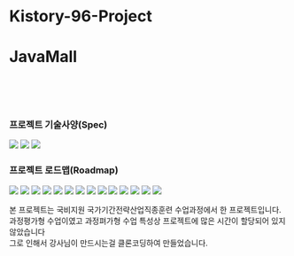 # Kistory-96-Project

# JavaMall


<!DOCTYPE html>
<html lang="en">
<head>
    <meta charset="UTF-8">
    <meta http-equiv="X-UA-Compatible" content="IE=edge">
    <meta name="viewport" content="width=device-width, initial-scale=1.0">
</head>
<BODY>
    <br>
    <br>
    <br>
    <p><h3>프로젝트 기술사양(Spec)</h3></p>
    <img src="https://github.com/Kistory-96/Kistory-96-Project/blob/main/pic/project_spec_01.png">
    <img src="https://github.com/Kistory-96/Kistory-96-Project/blob/main/pic/project_spec_02.png">
    <img src="https://github.com/Kistory-96/Kistory-96-Project/blob/main/pic/project_spec_03.png">
    <p><h3>프로젝트 로드맵(Roadmap)</h3></p>
    <img src="https://github.com/Kimbogun/project/blob/main/pic/10.PNG">
    <img src="https://github.com/Kistory-96/Kistory-96-Project/blob/main/pic/1.PNG">
    <img src="https://github.com/Kistory-96/Kistory-96-Project/blob/main/pic/2.PNG">
    <img src="https://github.com/Kistory-96/Kistory-96-Project/blob/main/pic/3.PNG">
    <img src="https://github.com/Kistory-96/Kistory-96-Project/blob/main/pic/4.PNG">
    <img src="https://github.com/Kistory-96/Kistory-96-Project/blob/main/pic/5.PNG">
    <img src="https://github.com/Kistory-96/Kistory-96-Project/blob/main/pic/6.PNG">
    <img src="https://github.com/Kistory-96/Kistory-96-Project/blob/main/pic/7.PNG">
    <img src="https://github.com/Kistory-96/Kistory-96-Project/blob/main/pic/8.PNG">
    <img src="https://github.com/Kistory-96/Kistory-96-Project/blob/main/pic/9.PNG">
    <img src="https://github.com/Kistory-96/Kistory-96-Project/blob/main/pic/10.PNG">
    <img src="https://github.com/Kistory-96/Kistory-96-Project/blob/main/pic/11.PNG">
    <img src="https://github.com/Kistory-96/Kistory-96-Project/blob/main/pic/12.PNG">
    <img src="https://github.com/Kistory-96/Kistory-96-Project/blob/main/pic/13.PNG">    
</BODY>
</HTML>

본 프로젝트는 국비지원 국가기간전략산업직종훈련 수업과정에서 한 프로젝트입니다.<br>
과정평가형 수업이였고 과정펴가형 수업 특성상 프로젝트에 많은 시간이 할당되어 있지 않았습니다 <br>
그로 인해서 강사님이 만드시는걸 클론코딩하여 만들었습니다.
